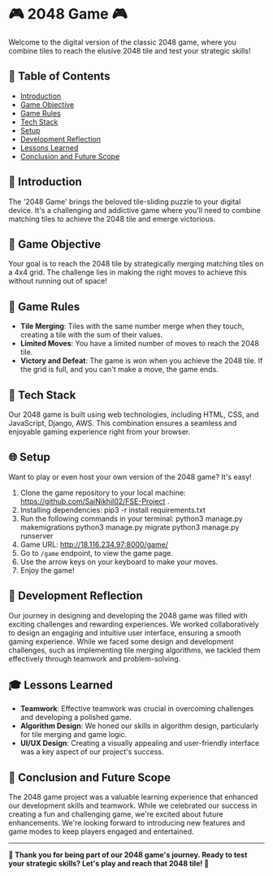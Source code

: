 # 🎮 2048 Game 🎮

Welcome to the digital version of the classic 2048 game, where you combine tiles to reach the elusive 2048 tile and test your strategic skills!

## 📜 Table of Contents

- [Introduction](#introduction)
- [Game Objective](#game-objective)
- [Game Rules](#game-rules)
- [Tech Stack](#tech-stack)
- [Setup](#setup)
- [Development Reflection](#development-reflection)
- [Lessons Learned](#lessons-learned)
- [Conclusion and Future Scope](#conclusion-and-future-scope)

## 🌟 Introduction

The '2048 Game' brings the beloved tile-sliding puzzle to your digital device. It's a challenging and addictive game where you'll need to combine matching tiles to achieve the 2048 tile and emerge victorious.

## 🎯 Game Objective

Your goal is to reach the 2048 tile by strategically merging matching tiles on a 4x4 grid. The challenge lies in making the right moves to achieve this without running out of space!

## 📏 Game Rules

- **Tile Merging**: Tiles with the same number merge when they touch, creating a tile with the sum of their values.
- **Limited Moves**: You have a limited number of moves to reach the 2048 tile.
- **Victory and Defeat**: The game is won when you achieve the 2048 tile. If the grid is full, and you can't make a move, the game ends.

## 🔧 Tech Stack

Our 2048 game is built using web technologies, including HTML, CSS, and JavaScript, Django, AWS. This combination ensures a seamless and enjoyable gaming experience right from your browser.

## 🌐 Setup

Want to play or even host your own version of the 2048 game? It's easy!

1. Clone the game repository to your local machine: https://github.com/SaiNikhil02/FSE-Project .
2. Installing dependencies: pip3 -r install requirements.txt
3. Run the following commands in your terminal:
   python3 manage.py makemigrations
   python3 manage.py migrate
   python3 manage.py runserver
4. Game URL: http://18.116.234.97:8000/game/
5. Go to `/game` endpoint, to view the game page.  
6. Use the arrow keys on your keyboard to make your moves.
7. Enjoy the game!

## 💭 Development Reflection

Our journey in designing and developing the 2048 game was filled with exciting challenges and rewarding experiences. We worked collaboratively to design an engaging and intuitive user interface, ensuring a smooth gaming experience. While we faced some design and development challenges, such as implementing tile merging algorithms, we tackled them effectively through teamwork and problem-solving.

## 🎓 Lessons Learned

- **Teamwork**: Effective teamwork was crucial in overcoming challenges and developing a polished game.
- **Algorithm Design**: We honed our skills in algorithm design, particularly for tile merging and game logic.
- **UI/UX Design**: Creating a visually appealing and user-friendly interface was a key aspect of our project's success.

## 🥂 Conclusion and Future Scope

The 2048 game project was a valuable learning experience that enhanced our development skills and teamwork. While we celebrated our success in creating a fun and challenging game, we're excited about future enhancements. We're looking forward to introducing new features and game modes to keep players engaged and entertained.

---

**👏 Thank you for being part of our 2048 game's journey. Ready to test your strategic skills? Let's play and reach that 2048 tile! 🎉**